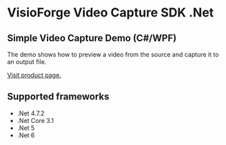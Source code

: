 ﻿# VisioForge Video Capture SDK .Net

## Simple Video Capture Demo (C#/WPF)

The demo shows how to preview a video from the source and capture it to an output file.

[Visit product page.](https://www.visioforge.com/video-capture-sdk-net)

## Supported frameworks

* .Net 4.7.2
* .Net Core 3.1
* .Net 5
* .Net 6